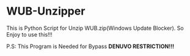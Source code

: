 # WUB-Unzipper
This is Python Script for Unzip WUB.zip(Windows Update Blocker). So Enjoy to use this!!!

P.S: This Program is Needed for Bypass **DENUVO RESTRICTION!!!**
